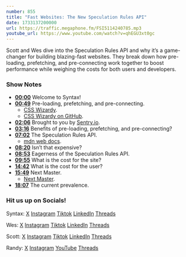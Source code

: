 ```yaml
---
number: 855
title: "Fast Websites: The New Speculation Rules API"
date: 1733137200000
url: https://traffic.megaphone.fm/FSI5114240785.mp3
youtube_url: https://www.youtube.com/watch?v=qhEGU3xt0gc
---
```

	
Scott and Wes dive into the Speculation Rules API and why it’s a game-changer for building blazing-fast websites. They break down how pre-loading, prefetching, and pre-connecting work together to boost performance while weighing the costs for both users and developers.

### Show Notes

* **[00:00](#t=00:00)** Welcome to Syntax!
* **[00:49](#t=00:49)** Pre-loading, prefetching, and pre-connecting.
  * [CSS Wizardy](https://csswizardry.com/2024/08/cache-grab-how-much-are-you-leaving-on-the-table/).
  * [CSS Wizardy on GitHub](https://github.com/csswizardry/csswizardry.github.com/commit/77285ba766bf94aed2a9fc66e10c91cef57d9f0a#diff-907a69846a1f6b238f1c43199984197d12c7eab26f3c3adcd45d628b26644950R72).
* **[02:06](#t=02:06)** Brought to you by [Sentry.io](www.syntax.fm/syntax).
* **[03:16](#t=03:16)** Benefits of pre-loading, prefetching, and pre-connecting?
* **[07:02](#t=07:02)** The Speculation Rules API.
  * [mdn web docs](https://developer.mozilla.org/en-US/docs/Web/API/Speculation_Rules_API).
* **[08:20](#t=08:20)** Isn’t that expensive?
* **[08:53](#t=08:53)** Eagerness of the Speculation Rules API.
* **[09:55](#t=09:55)** What is the cost for the site?
* **[14:42](#t=14:42)** What is the cost for the user?
* **[15:49](#t=15:49)** Next Master.
  * [Next Master](https://github.com/ethanniser/NextFaster?tab=readme-ov-file#compute-and-caching).
* **[18:07](#t=18:07)** The current prevalence.

### Hit us up on Socials!

Syntax: [X](https://twitter.com/syntaxfm) [Instagram](https://www.instagram.com/syntax_fm/) [Tiktok](https://www.tiktok.com/@syntaxfm) [LinkedIn](https://www.linkedin.com/company/96077407/admin/feed/posts/) [Threads](https://www.threads.net/@syntax_fm)

Wes: [X](https://twitter.com/wesbos) [Instagram](https://www.instagram.com/wesbos/) [Tiktok](https://www.tiktok.com/@wesbos) [LinkedIn](https://www.linkedin.com/in/wesbos/) [Threads](https://www.threads.net/@wesbos)

Scott: [X](https://twitter.com/stolinski) [Instagram](https://www.instagram.com/stolinski/) [Tiktok](https://www.tiktok.com/@stolinski) [LinkedIn](https://www.linkedin.com/in/stolinski/) [Threads](https://www.threads.net/@stolinski)

Randy: [X](https://twitter.com/randyrektor) [Instagram](https://www.instagram.com/randyrektor/) [YouTube](https://www.youtube.com/@randyrektor) [Threads](https://www.threads.net/@randyrektor)